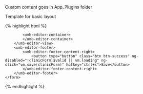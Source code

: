 

Custom content goes in App_Plugins folder

Template for basic layout

{% highlight html %}
<div class="custom-editor" ng-controller="Section.CustomController as vm">
    <form  val-form-manager>
        <umb-editor-view>
            <umb-editor-header name="vm.pageName"
                               hide-alias="true"
                               hide-description="true"
                               hide-icon="true"
                               name-locked="true">
            </umb-editor-header>

            <umb-editor-container>
            </umb-editor-container>
        </umb-editor-view>
        <umb-editor-footer>
            <umb-editor-footer-content-right>
                <button type="button" class="btn btn-success" ng-disabled="!clinicForm.$valid || vm.loading" ng-click="vm.save(clinicForm)" hotkey="ctrl+s">Save</button>
            </umb-editor-footer-content-right>
        </umb-editor-footer>
    </form>
</div>

{% endhighlight %}